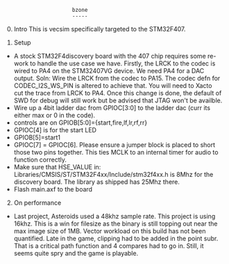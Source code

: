 
                          bzone
                          -----


0) Intro
This is vecsim specifically targeted to the STM32F407.

1) Setup
- A stock STM32F4discovery board with the 407 chip requires some
  re-work to handle the use case we have. Firstly, the LRCK to the
  codec is wired to PA4 on the STM32407VG device. We need PA4 for a
  DAC output. Soln: Wire the LRCK from the codec to PA15. The codec
  defn for CODEC_I2S_WS_PIN is altered to achieve that. You will need
  to Xacto cut the trace from LRCK to PA4. Once this change is done,
  the default of SWD for debug will still work but be advised that
  JTAG won't be availble.
- Wire up a 4bit ladder dac from GPIOC[3:0] to the ladder dac (curr
  its either max or 0 in the code).
- controls are on GPIOB[5:0]={start,fire,lf,lr,rf,rr}
- GPIOC[4] is for the start LED
- GPIOB[5]=start1
- GPIOC[7] = GPIOC[6]. Please ensure a jumper block is placed to short
  those two pins together. This ties MCLK to an internal timer for
  audio to function correctly.
- Make sure that HSE_VALUE in:
  Libraries/CMSIS/ST/STM32F4xx/Include/stm32f4xx.h
  is 8Mhz for the discovery board. The library as shipped has 25Mhz
  there. 
- Flash main.axf to the board
2) On performance
- Last project, Asteroids used a 48khz sample rate. This project is
  using 16khz. This is a win for filesize as the binary is still
  topping out near the max image size of 1MB.
  Vector workload on this build has not been quantified. Late in the
  game, clipping had to be added in the point subr. That is a critical
  path function and 4 compares had to go in. Still, it seems quite
  spry and the game is playable. 



